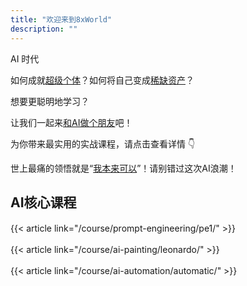 ```yaml
---
title: "欢迎来到8xWorld"
description: ""
---
```


AI 时代

如何成就[超级个体][1]？如何将自己变成[稀缺资产][2]？

想要更聪明地学习？

让我们一起来[和AI做个朋友][3]吧！

为你带来最实用的实战课程，请点击查看详情 👇

世上最痛的领悟就是“[我本来可以][4]”！请别错过这次AI浪潮！


## AI核心课程
{{< article link="/course/prompt-engineering/pe1/" >}}
　

{{< article link="/course/ai-painting/leonardo/" >}}
　

{{< article link="/course/ai-automation/automatic/" >}} 　
　


[1]: #
[2]: #
[3]: https://8x.world/
[4]: #
